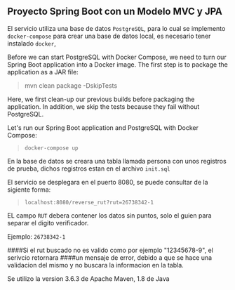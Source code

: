 ## Proyecto Spring Boot con un Modelo MVC y JPA

El servicio utiliza una base de datos `PostgreSQL`,
para lo cual se implemento `docker-compose` para crear una base de datos local,
es necesario tener instalado `docker`, 

Before we can start PostgreSQL with Docker Compose, we need to turn our Spring Boot application into a Docker image.
The first step is to package the application as a JAR file:
> mvn clean package -DskipTests

Here, we first clean-up our previous builds before packaging the application. In addition, we skip the tests because they fail without PostgreSQL.

Let's run our Spring Boot application and PostgreSQL with Docker Compose:
> `docker-compose up`

En la base de datos se creara una tabla llamada persona con unos registros 
de prueba, dichos registros estan en el archivo `init.sql`

El servicio se desplegara en el puerto 8080, se puede consultar de la sigiente forma:

> `localhost:8080/reverse_rut?rut=26738342-1`

EL campo `RUT` debera contener los datos sin puntos, solo el guien para separar 
el digito verificador.

Ejemplo: `26738342-1`

####Si el rut buscado no es valido como por ejemplo "12345678-9", el serivcio retornara
####un mensaje de error, debido a que se hace una validacion del mismo y no buscara la informacion en la tabla.

Se utilizo la version 3.6.3 de Apache Maven, 1.8 de Java